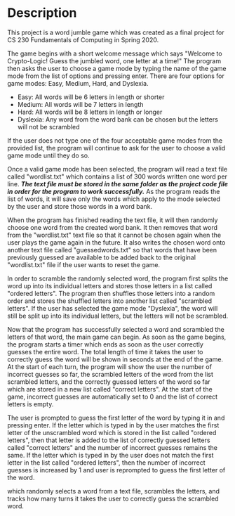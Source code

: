 # Description #
This project is a word jumble game which was created as a final project for CS 230 Fundamentals of Computing in Spring 2020.

The game begins with a short welcome message which says "Welcome to Crypto-Logic! Guess the jumbled word, one letter at a time!" The program then asks the user to choose a game mode by typing the name of the game mode from the list of options and pressing enter. There are four options for game modes: Easy, Medium, Hard, and Dyslexia.
* Easy: All words will be 6 letters in length or shorter
* Medium: All words will be 7 letters in length
* Hard: All words will be 8 letters in length or longer
* Dyslexia: Any word from the word bank can be chosen but the letters will not be scrambled

If the user does not type one of the four acceptable game modes from the provided list, the program will continue to ask for the user to choose a valid game mode until they do so.

Once a valid game mode has been selected, the program will read a text file called "wordlist.txt" which contains a list of 300 words written one word per line. ***The text file must be stored in the same folder as the project code file in order for the program to work successfully.*** As the program reads the list of words, it will save only the words which apply to the mode selected by the user and store those words in a word bank.

When the program has finished reading the text file, it will then randomly choose one word from the created word bank. It then removes that word from the "wordlist.txt" text file so that it cannot be chosen again when the user plays the game again in the future. It also writes the chosen word onto another text file called "guessedwords.txt" so that words that have been previously guessed are available to be added back to the original "wordlist.txt" file if the user wants to reset the game.

In order to scramble the randomly selected word, the program first splits the word up into its individual letters and stores those letters in a list called "ordered letters". The program then shuffles those letters into a random order and stores the shuffled letters into another list called "scrambled letters". If the user has selected the game mode "Dyslexia", the word will still be split up into its individual letters, but the letters will not be scrambled.

Now that the program has successfully selected a word and scrambled the letters of that word, the main game can begin. As soon as the game begins, the program starts a timer which ends as soon as the user correctly guesses the entire word. The total length of time it takes the user to correctly guess the word will be shown in seconds at the end of the game. At the start of each turn, the program will show the user the number of incorrect guesses so far, the scrambled letters of the word from the list scrambled letters, and the correctly guessed letters of the word so far which are stored in a new list called "correct letters". At the start of the game, incorrect guesses are automatically set to 0 and the list of correct letters is empty.

The user is prompted to guess the first letter of the word by typing it in and pressing enter. If the letter which is typed in by the user matches the first letter of the unscrambled word which is stored in the list called "ordered letters", then that letter is added to the list of correctly guessed letters called "correct letters" and the number of incorrect guesses remains the same. If the letter which is typed in by the user does not match the first letter in the list called "ordered letters", then the number of incorrect guesses is increased by 1 and user is reprompted to guess the first letter of the word.



which randomly selects a word from a text file, scrambles the letters, and tracks how many turns it takes the user to correctly guess the scrambled word.
